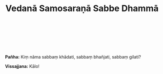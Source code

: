 <h1 style="text-align: center;">Vedanā Samosaraṇā Sabbe Dhammā</h1>

<br/><br/><br/><br/><br/>
&nbsp;
&nbsp;
&nbsp;
&nbsp;
&nbsp;
&nbsp;
&nbsp;
&nbsp;
&nbsp;
&nbsp;
&nbsp;
&nbsp;
&nbsp;
&nbsp;
&nbsp;

**Pañha:** Kiṃ nāma sabbaṃ khādati, sabbaṃ bhañjati, sabbaṃ gilati?

**Vissajjana:** Kālo!




